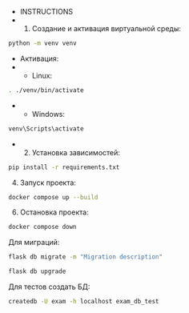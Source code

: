 * INSTRUCTIONS
* 1. Создание и активация виртуальной среды:
```bash
python -m venv venv
```
 - Активация:
 - - Linux:
```bash
. ./venv/bin/activate
```

 - - Windows:
```bash
venv\Scripts\activate
```

* 2. Установка зависимостей:
```bash
pip install -r requirements.txt
```

4. Запуск проекта:
```bash
docker compose up --build
```

6. Остановка проекта:
```bash
docker compose down
```

Для миграций:
```bash
flask db migrate -m "Migration description"
```

```bash
flask db upgrade
```

Для тестов создать БД:
```bash
createdb -U exam -h localhost exam_db_test
```